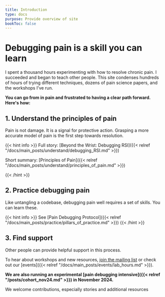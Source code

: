 ```yaml
---
title: Introduction
type: docs
purpose: Provide overview of site
bookToc: false
---
```


# Debugging pain is a skill you can learn

I spent a thousand hours experimenting with how to resolve chronic pain. I succeeded and began to teach other people. This site condenses hundreds of hours of trying different techniques, dozens of pain science papers, and the workshops I've run.

**You can go from in pain and frustrated to having a clear path forward. Here's how:**

## 1. Understand the principles of pain

Pain is not damage. It is a signal for protective action. Grasping a more accurate model of pain is the first step towards resolution.

{{< hint info >}}
Full story: [Beyond the Wrist: Debugging RSI]({{< relref "/docs/main_posts/understand/debugging_RSI.md" >}})

Short summary: [Principles of Pain]({{< relref "/docs/main_posts/understand/principles_of_pain.md" >}})

{{< /hint >}}

## 2. Practice debugging pain

Like untangling a codebase, debugging pain well requires a set of skills. You can learn these.

{{< hint info >}}
See [Pain Debugging Protocol]({{< relref "/docs/main_posts/practice/pillars_of_practice.md" >}})
{{< /hint >}}


## 3. Find support

Other people can provide helpful support in this process.

To hear about workshops and new resources, [join the mailing list](https://landing.processing-pain.com/sign_up) or check out our [events]({{< relref "/docs/main_posts/events/lab_hours.md" >}}).

**We are also running an experimental [pain debugging intensive]({{< relref "/posts/cohort_nov24.md" >}}) in November 2024.**

We welcome contributions, especially stories and additional resources


